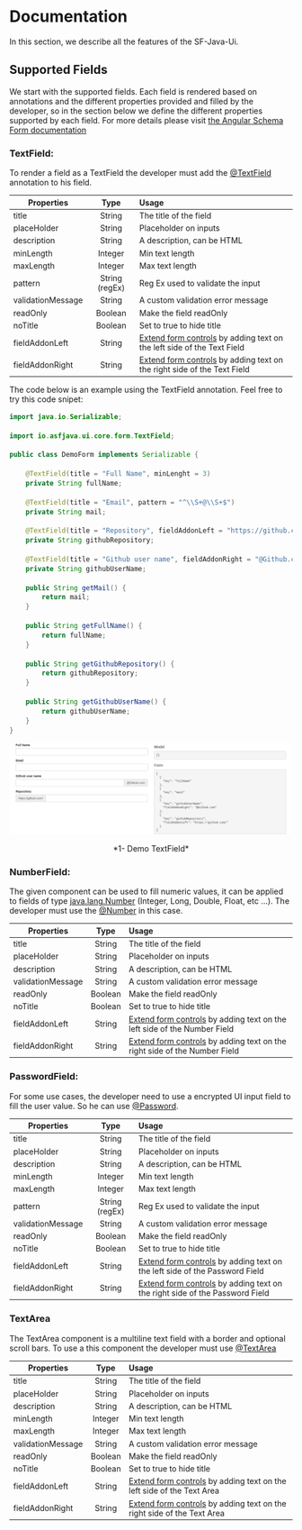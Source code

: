 # Documentation

In this section, we describe all the features of the SF-Java-Ui. 

## Supported Fields
We start with the supported fields. Each field is rendered based on annotations and the different properties provided and filled by the developer, so in the section below we define the different properties supported by each field. 
For more details please visit [the Angular Schema Form documentation](https://github.com/json-schema-form/angular-schema-form/blob/master/docs/index.md#form-types)

### TextField:

To render a field as a TextField the developer must add the [@TextField](../src/main/java/io/asfjava/ui/core/form/TextField.java) annotation to his field. 

| Properties        | Type           | Usage |
| -------------     |:-------------: | :-----|
| title             | String         | The title of the field |
| placeHolder       | String         | Placeholder on inputs |
| description       | String         | A description, can be HTML |
| minLength         | Integer        | Min text length |
| maxLength         | Integer        | Max text length |
| pattern           | String (regEx) | Reg Ex used to validate the input |
| validationMessage | String         | A custom validation error message |
| readOnly          | Boolean        | Make the field readOnly |
| noTitle           | Boolean        | Set to true to hide title |
| fieldAddonLeft    | String         | [Extend form controls](http://getbootstrap.com/components/#input-groups) by adding text on the left side of the Text Field |
| fieldAddonRight   | String         | [Extend form controls](http://getbootstrap.com/components/#input-groups) by adding text on the right side of the Text Field |

The code below is an example using the TextField annotation. Feel free to try this code snipet:

```Java
import java.io.Serializable;

import io.asfjava.ui.core.form.TextField;

public class DemoForm implements Serializable {

	@TextField(title = "Full Name", minLenght = 3)
	private String fullName;

	@TextField(title = "Email", pattern = "^\\S+@\\S+$")
	private String mail;

	@TextField(title = "Repository", fieldAddonLeft = "https://github.com/")
	private String githubRepository;

	@TextField(title = "Github user name", fieldAddonRight = "@Github.com")
	private String githubUserName;

	public String getMail() {
		return mail;
	}

	public String getFullName() {
		return fullName;
	}

	public String getGithubRepository() {
		return githubRepository;
	}

	public String getGithubUserName() {
		return githubUserName;
	}
}

```

![Demo TextField](images/textField.png)
<center>*1- Demo TextField*</center>



### NumberField:

The given component can be used to fill numeric values, it can be applied to fields of type [java.lang.Number](https://docs.oracle.com/javase/7/docs/api/java/lang/Number.html) (Integer, Long, Double, Float, etc ...). The developer must use the [@Number](../src/main/java/io/asfjava/ui/core/form/Number.java) in this case.

| Properties        | Type           | Usage |
| -------------     |:-------------: | :-----|
| title             | String         | The title of the field |
| placeHolder       | String         | Placeholder on inputs |
| description       | String         | A description, can be HTML |
| validationMessage | String         | A custom validation error message |
| readOnly          | Boolean        | Make the field readOnly |
| noTitle           | Boolean        | Set to true to hide title |
| fieldAddonLeft    | String         | [Extend form controls](http://getbootstrap.com/components/#input-groups) by adding text on the left side of the Number Field |
| fieldAddonRight   | String         | [Extend form controls](http://getbootstrap.com/components/#input-groups) by adding text on the right side of the Number Field |

### PasswordField:

For some use cases, the developer need to use a encrypted UI input field to fill the user value. So he can use [@Password](../src/main/java/io/asfjava/ui/core/form/Password.java).

| Properties        | Type           | Usage |
| -------------     |:-------------: | :-----|
| title             | String         | The title of the field |
| placeHolder       | String         | Placeholder on inputs |
| description       | String         | A description, can be HTML |
| minLength         | Integer        | Min text length |
| maxLength         | Integer        | Max text length |
| pattern           | String (regEx) | Reg Ex used to validate the input |
| validationMessage | String         | A custom validation error message |
| readOnly          | Boolean        | Make the field readOnly |
| noTitle           | Boolean        | Set to true to hide title |
| fieldAddonLeft    | String         | [Extend form controls](http://getbootstrap.com/components/#input-groups) by adding text on the left side of the Password Field |
| fieldAddonRight   | String         | [Extend form controls](http://getbootstrap.com/components/#input-groups) by adding text on the right side of the Password Field |

### TextArea

The TextArea component is a multiline text field with a border and optional scroll bars. To use a this component the developer must use [@TextArea](../src/main/java/io/asfjava/ui/core/form/TextArea.java)

| Properties        | Type           | Usage |
| -------------     |:-------------: | :-----|
| title             | String         | The title of the field |
| placeHolder       | String         | Placeholder on inputs |
| description       | String         | A description, can be HTML |
| minLength         | Integer        | Min text length |
| maxLength         | Integer        | Max text length |
| validationMessage | String         | A custom validation error message |
| readOnly          | Boolean        | Make the field readOnly |
| noTitle           | Boolean        | Set to true to hide title |
| fieldAddonLeft    | String         | [Extend form controls](http://getbootstrap.com/components/#input-groups) by adding text on the left side of the Text Area |
| fieldAddonRight   | String         | [Extend form controls](http://getbootstrap.com/components/#input-groups) by adding text on the right side of the Text Area |

